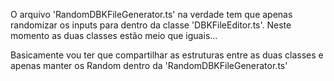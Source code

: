 O arquivo 'RandomDBKFileGenerator.ts' na verdade tem que apenas randomizar os inputs para dentro da classe 'DBKFileEditor.ts'. Neste momento as duas classes estão meio que iguais...

Basicamente vou ter que compartilhar as estruturas entre as duas classes e apenas manter os Random dentro da 'RandomDBKFileGenerator.ts'